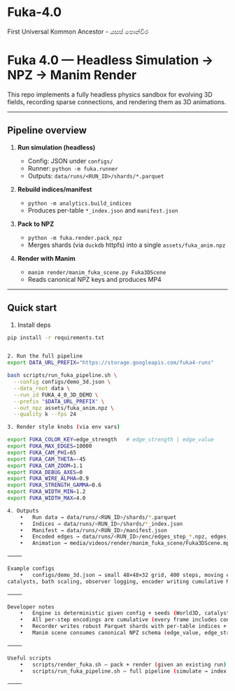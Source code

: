 # Fuka-4.0
First Universal Kommon Ancestor - යසස් පොන්වීර 

# Fuka 4.0 — Headless Simulation → NPZ → Manim Render

This repo implements a fully headless physics sandbox for evolving 3D fields,
recording sparse connections, and rendering them as 3D animations.

---

## Pipeline overview

1. **Run simulation (headless)**
   - Config: JSON under `configs/`
   - Runner: `python -m fuka.runner`
   - Outputs: `data/runs/<RUN_ID>/shards/*.parquet`

2. **Rebuild indices/manifest**
   - `python -m analytics.build_indices`
   - Produces per-table `*_index.json` and `manifest.json`

3. **Pack to NPZ**
   - `python -m fuka.render.pack_npz`
   - Merges shards (via `duckdb` httpfs) into a single `assets/fuka_anim.npz`

4. **Render with Manim**
   - `manim render/manim_fuka_scene.py Fuka3DScene`
   - Reads canonical NPZ keys and produces MP4

---

## Quick start

1. Install deps
```bash
pip install -r requirements.txt


2. Run the full pipeline
export DATA_URL_PREFIX="https://storage.googleapis.com/fuka4-runs"

bash scripts/run_fuka_pipeline.sh \
  --config configs/demo_3d.json \
  --data_root data \
  --run_id FUKA_4_0_3D_DEMO \
  --prefix "$DATA_URL_PREFIX" \
  --out_npz assets/fuka_anim.npz \
  --quality k --fps 24

3. Render style knobs (via env vars)

export FUKA_COLOR_KEY=edge_strength   # edge_strength | edge_value
export FUKA_MAX_EDGES=10000
export FUKA_CAM_PHI=65
export FUKA_CAM_THETA=-45
export FUKA_CAM_ZOOM=1.1
export FUKA_DEBUG_AXES=0
export FUKA_WIRE_ALPHA=0.9
export FUKA_STRENGTH_GAMMA=0.6
export FUKA_WIDTH_MIN=1.2
export FUKA_WIDTH_MAX=4.0

4. Outputs
	•	Run data → data/runs/<RUN_ID>/shards/*.parquet
	•	Indices → data/runs/<RUN_ID>/shards/*_index.json
	•	Manifest → data/runs/<RUN_ID>/manifest.json
	•	Encoded edges → data/runs/<RUN_ID>/enc/edges_step_*.npz, edges_all.npz
	•	Animation → media/videos/render/manim_fuka_scene/Fuka3DScene.mp4

⸻

Example configs
	•	configs/demo_3d.json → small 48×48×32 grid, 400 steps, moving external source,
catalysts, bath scaling, observer logging, encoder writing cumulative NPZ.

⸻

Developer notes
	•	Engine is deterministic given config + seeds (World3D, catalysts, external source, guess field).
	•	All per-step encodings are cumulative (every frame includes connections up to that step).
	•	Recorder writes robust Parquet shards with per-table indices + manifest.
	•	Manim scene consumes canonical NPZ schema (edge_value, edge_strength).

⸻

Useful scripts
	•	scripts/render_fuka.sh — pack + render (given an existing run)
	•	scripts/run_fuka_pipeline.sh — full pipeline (simulate → index → pack → render)

⸻

